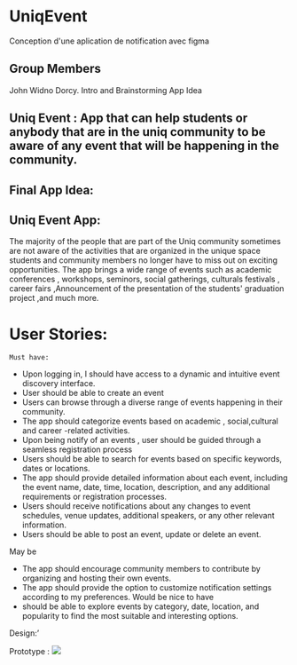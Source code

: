 # UniqEvent
Conception d'une aplication de notification avec figma

## Group Members
John Widno Dorcy.
Intro and Brainstorming App Idea

## Uniq Event : App that can help students or anybody that are in the uniq community to be aware of any event that will be happening in the community.

## Final App Idea:
## Uniq Event  App:
The majority of the people that are part of the Uniq community sometimes are not aware of the activities that are organized in the unique space students and community members no longer have to miss out on exciting opportunities. The app brings a wide range of events such as academic conferences , workshops, seminors, social gatherings, culturals festivals , career fairs ,Announcement of the presentation of the students' graduation project ,and much more.

# User Stories:
	Must have:
- Upon logging in, I should have access to a dynamic and intuitive event discovery interface.
- User should be able to create an event
- Users can browse through a diverse range of events happening in their community.
- The app should categorize events  based on academic , social,cultural and career -related activities.
- Upon being notify of an events , user should be guided through a seamless registration process
- Users should be able to search for events based on specific keywords, dates or locations.
- The app should provide detailed information about each event, including the event name, date, time, location, description, and any additional requirements or registration processes.
- Users should receive notifications about any changes to event schedules, venue updates, additional speakers, or any other relevant information.
- Users should be able to post an event, update or delete an event.
	
May be
- The app should encourage community members to contribute by organizing and hosting their own events.
- The app should provide the option to customize notification settings according to my preferences.
Would be nice to have
- should be able to explore events by category, date, location, and popularity to find the most suitable and interesting options.

Design:’



Prototype : 
  <img src="https://github.com/johnwidno/UniqEvent/assets/100108327/2953f1ba-8afb-4cf9-a678-4842e29c0980"><br>
